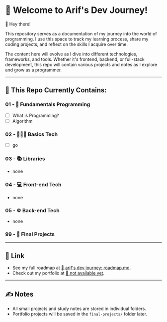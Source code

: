 # 🚀 Welcome to Arif's Dev Journey!

👋 Hey there!

This repository serves as a documentation of my journey into the world of programming. I use this space to track my learning process, share my coding projects, and reflect on the skills I acquire over time.

The content here will evolve as I dive into different technologies, frameworks, and tools. Whether it's frontend, backend, or full-stack development, this repo will contain various projects and notes as I explore and grow as a programmer.

---

## 📑 This Repo Currently Contains:

### 01 - 🔑 Fundamentals Programming
- [ ] What is Programming?
- [ ] Algorithm

### 02 - 👨🏻‍💻 Basics Tech
- [ ] go

### 03 - 📚 Libraries
- none

### 04 - 💻 Front-end Tech
- none

### 05 - ⚙️ Back-end Tech
- none

### 99 - 💎 Final Projects

---

## 🔗 Link

- See my full roadmap at [📌 arif's dev journey: roadmap.md](./00-roadmap.md).
- Check out my portfolio at [🙅 not available yet](https://github.com/arifrizqy).

---

## ✍️ Notes

- All small projects and study notes are stored in individual folders.
- Portfolio projects will be saved in the `final-projects/` folder later.
